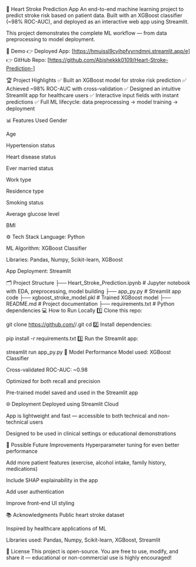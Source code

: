 🧠 Heart Stroke Prediction App
An end-to-end machine learning project to predict stroke risk based on patient data.
Built with an XGBoost classifier (~98% ROC-AUC), and deployed as an interactive web app using Streamlit.

This project demonstrates the complete ML workflow — from data preprocessing to model deployment.

🚀 Demo
👉 Deployed App: [https://hmuissl9cvjhpfvyrndmnj.streamlit.app/e]
👉 GitHub Repo: [https://github.com/Abishekkk0109/Heart-Stroke-Prediction-]

🏆 Project Highlights
✅ Built an XGBoost model for stroke risk prediction
✅ Achieved ~98% ROC-AUC with cross-validation
✅ Designed an intuitive Streamlit app for healthcare users
✅ Interactive input fields with instant predictions
✅ Full ML lifecycle: data preprocessing → model training → deployment

📊 Features Used
Gender

Age

Hypertension status

Heart disease status

Ever married status

Work type

Residence type

Smoking status

Average glucose level

BMI

⚙️ Tech Stack
Language: Python

ML Algorithm: XGBoost Classifier

Libraries: Pandas, Numpy, Scikit-learn, XGBoost

App Deployment: Streamlit

🗂️ Project Structure
├── Heart_Stroke_Prediction.ipynb    # Jupyter notebook with EDA, preprocessing, model building
├── app_py.py                        # Streamlit app code
├── xgboost_stroke_model.pkl         # Trained XGBoost model
├── README.md                        # Project documentation
├── requirements.txt                 # Python dependencies
💻 How to Run Locally
1️⃣ Clone this repo:

git clone https://github.com/<your-username>/<your-repo-name>.git
cd <your-repo-name>
2️⃣ Install dependencies:

pip install -r requirements.txt
3️⃣ Run the Streamlit app:

streamlit run app_py.py
🚀 Model Performance
Model used: XGBoost Classifier

Cross-validated ROC-AUC: ~0.98

Optimized for both recall and precision

Pre-trained model saved and used in the Streamlit app

🌐 Deployment
Deployed using Streamlit Cloud

App is lightweight and fast — accessible to both technical and non-technical users

Designed to be used in clinical settings or educational demonstrations

🔮 Possible Future Improvements
Hyperparameter tuning for even better performance

Add more patient features (exercise, alcohol intake, family history, medications)

Include SHAP explainability in the app

Add user authentication

Improve front-end UI styling

📚 Acknowledgments
Public heart stroke dataset

Inspired by healthcare applications of ML

Libraries used: Pandas, Numpy, Scikit-learn, XGBoost, Streamlit

📄 License
This project is open-source. You are free to use, modify, and share it — educational or non-commercial use is highly encouraged!

